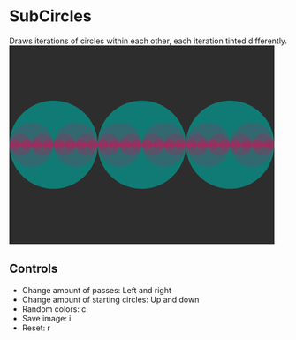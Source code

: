 # SubCircles
Draws iterations of circles within each other, each iteration tinted differently.
![](SubCircles.png)
## Controls
* Change amount of passes: Left and right
* Change amount of starting circles: Up and down
* Random colors: c
* Save image: i
* Reset: r
